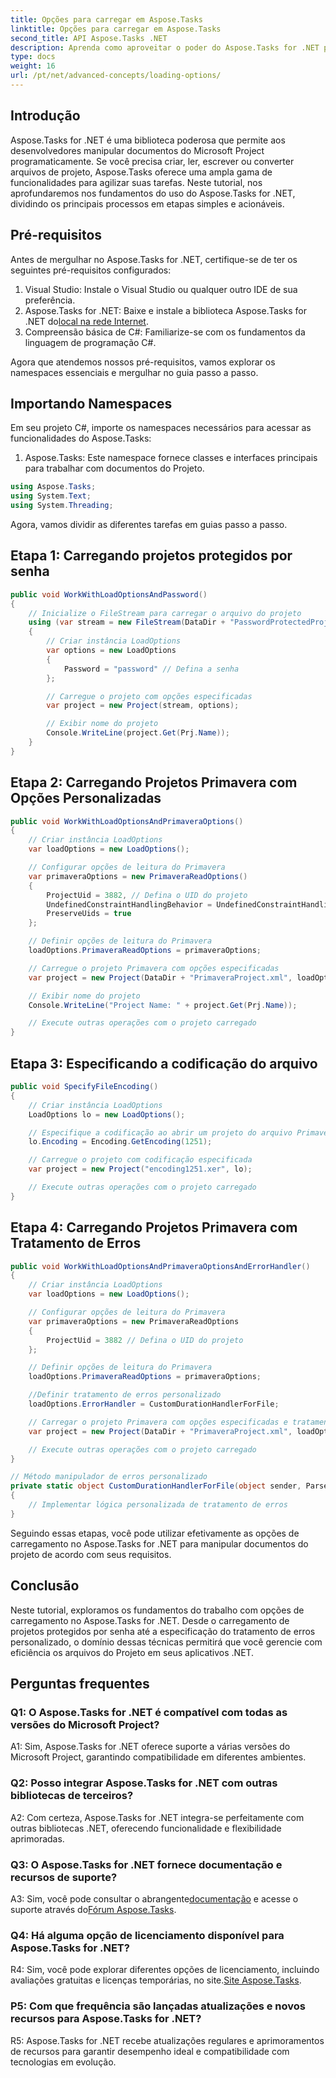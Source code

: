 ```yaml
---
title: Opções para carregar em Aspose.Tasks
linktitle: Opções para carregar em Aspose.Tasks
second_title: API Aspose.Tasks .NET
description: Aprenda como aproveitar o poder do Aspose.Tasks for .NET para gerenciar com eficiência documentos do Microsoft Project com orientação passo a passo.
type: docs
weight: 16
url: /pt/net/advanced-concepts/loading-options/
---
```

## Introdução

Aspose.Tasks for .NET é uma biblioteca poderosa que permite aos desenvolvedores manipular documentos do Microsoft Project programaticamente. Se você precisa criar, ler, escrever ou converter arquivos de projeto, Aspose.Tasks oferece uma ampla gama de funcionalidades para agilizar suas tarefas. Neste tutorial, nos aprofundaremos nos fundamentos do uso do Aspose.Tasks for .NET, dividindo os principais processos em etapas simples e acionáveis.

## Pré-requisitos

Antes de mergulhar no Aspose.Tasks for .NET, certifique-se de ter os seguintes pré-requisitos configurados:

1. Visual Studio: Instale o Visual Studio ou qualquer outro IDE de sua preferência.
2.  Aspose.Tasks for .NET: Baixe e instale a biblioteca Aspose.Tasks for .NET do[local na rede Internet](https://releases.aspose.com/tasks/net/).
3. Compreensão básica de C#: Familiarize-se com os fundamentos da linguagem de programação C#.

Agora que atendemos nossos pré-requisitos, vamos explorar os namespaces essenciais e mergulhar no guia passo a passo.

## Importando Namespaces

Em seu projeto C#, importe os namespaces necessários para acessar as funcionalidades do Aspose.Tasks:

1. Aspose.Tasks: Este namespace fornece classes e interfaces principais para trabalhar com documentos do Projeto.

```csharp
using Aspose.Tasks;
using System.Text;
using System.Threading;
```

Agora, vamos dividir as diferentes tarefas em guias passo a passo.

## Etapa 1: Carregando projetos protegidos por senha

```csharp
public void WorkWithLoadOptionsAndPassword()
{
    // Inicialize o FileStream para carregar o arquivo do projeto
    using (var stream = new FileStream(DataDir + "PasswordProtectedProject.mpp", FileMode.Open))
    {
        // Criar instância LoadOptions
        var options = new LoadOptions
        {
            Password = "password" // Defina a senha
        };

        // Carregue o projeto com opções especificadas
        var project = new Project(stream, options);

        // Exibir nome do projeto
        Console.WriteLine(project.Get(Prj.Name));
    }
}
```

## Etapa 2: Carregando Projetos Primavera com Opções Personalizadas

```csharp
public void WorkWithLoadOptionsAndPrimaveraOptions()
{
    // Criar instância LoadOptions
    var loadOptions = new LoadOptions();

    // Configurar opções de leitura do Primavera
    var primaveraOptions = new PrimaveraReadOptions()
    {
        ProjectUid = 3882, // Defina o UID do projeto
        UndefinedConstraintHandlingBehavior = UndefinedConstraintHandlingBehavior.None,
        PreserveUids = true
    };

    // Definir opções de leitura do Primavera
    loadOptions.PrimaveraReadOptions = primaveraOptions;

    // Carregue o projeto Primavera com opções especificadas
    var project = new Project(DataDir + "PrimaveraProject.xml", loadOptions);

    // Exibir nome do projeto
    Console.WriteLine("Project Name: " + project.Get(Prj.Name));

    // Execute outras operações com o projeto carregado
}
```

## Etapa 3: Especificando a codificação do arquivo

```csharp
public void SpecifyFileEncoding()
{
    // Criar instância LoadOptions
    LoadOptions lo = new LoadOptions();

    // Especifique a codificação ao abrir um projeto do arquivo Primavera XER
    lo.Encoding = Encoding.GetEncoding(1251);

    // Carregue o projeto com codificação especificada
    var project = new Project("encoding1251.xer", lo);

    // Execute outras operações com o projeto carregado
}
```

## Etapa 4: Carregando Projetos Primavera com Tratamento de Erros

```csharp
public void WorkWithLoadOptionsAndPrimaveraOptionsAndErrorHandler()
{
    // Criar instância LoadOptions
    var loadOptions = new LoadOptions();

    // Configurar opções de leitura do Primavera
    var primaveraOptions = new PrimaveraReadOptions
    {
        ProjectUid = 3882 // Defina o UID do projeto
    };

    // Definir opções de leitura do Primavera
    loadOptions.PrimaveraReadOptions = primaveraOptions;

    //Definir tratamento de erros personalizado
    loadOptions.ErrorHandler = CustomDurationHandlerForFile;

    // Carregar o projeto Primavera com opções especificadas e tratamento de erros
    var project = new Project(DataDir + "PrimaveraProject.xml", loadOptions);

    // Execute outras operações com o projeto carregado
}

// Método manipulador de erros personalizado
private static object CustomDurationHandlerForFile(object sender, ParseErrorArgs args)
{
    // Implementar lógica personalizada de tratamento de erros
}
```

Seguindo essas etapas, você pode utilizar efetivamente as opções de carregamento no Aspose.Tasks for .NET para manipular documentos do projeto de acordo com seus requisitos.

## Conclusão

Neste tutorial, exploramos os fundamentos do trabalho com opções de carregamento no Aspose.Tasks for .NET. Desde o carregamento de projetos protegidos por senha até a especificação do tratamento de erros personalizado, o domínio dessas técnicas permitirá que você gerencie com eficiência os arquivos do Projeto em seus aplicativos .NET.

## Perguntas frequentes

### Q1: O Aspose.Tasks for .NET é compatível com todas as versões do Microsoft Project?

A1: Sim, Aspose.Tasks for .NET oferece suporte a várias versões do Microsoft Project, garantindo compatibilidade em diferentes ambientes.

### Q2: Posso integrar Aspose.Tasks for .NET com outras bibliotecas de terceiros?

A2: Com certeza, Aspose.Tasks for .NET integra-se perfeitamente com outras bibliotecas .NET, oferecendo funcionalidade e flexibilidade aprimoradas.

### Q3: O Aspose.Tasks for .NET fornece documentação e recursos de suporte?

 A3: Sim, você pode consultar o abrangente[documentação](https://reference.aspose.com/tasks/net/) e acesse o suporte através do[Fórum Aspose.Tasks](https://forum.aspose.com/c/tasks/15).

### Q4: Há alguma opção de licenciamento disponível para Aspose.Tasks for .NET?

 R4: Sim, você pode explorar diferentes opções de licenciamento, incluindo avaliações gratuitas e licenças temporárias, no site.[Site Aspose.Tasks](https://purchase.aspose.com/buy).

### P5: Com que frequência são lançadas atualizações e novos recursos para Aspose.Tasks for .NET?

R5: Aspose.Tasks for .NET recebe atualizações regulares e aprimoramentos de recursos para garantir desempenho ideal e compatibilidade com tecnologias em evolução.